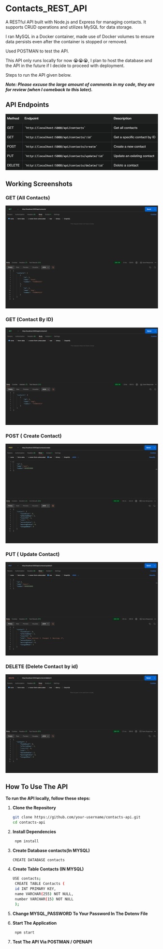 # Contacts_REST_API

A RESTful API built with Node.js and Express for managing contacts. It supports CRUD operations and utilizes MySQL for data storage. 

I ran MySQL in a Docker container, made use of Docker volumes to ensure data persists even after the container is stopped or removed.

Used POSTMAN to test the API.

This API only runs locally for now 😭😭😭, I plan to host the database and the API in the future if I decide to proceed with deployment.

Steps to run the API given below.

***Note: Please excuse the large amount of comments in my code, they are for review (when I comeback to this later).***

## API Endpoints
<p align="center">
  <img src="./screenshots/endpoints.png" alt="endpoints">
</p>

## Working Screenshots

### GET (All Contacts)
<p align="center">
  <img src="./screenshots/getallcontacts.png" alt="get contacts">
</p>

### GET (Contact By ID)
<p align="center">
  <img src="./screenshots/getcontactbyid.png" alt="get contact by id">
</p>


### POST ( Create Contact)
<p align="center">
  <img src="./screenshots/createcontact.png" alt="create contact">
</p>

### PUT ( Update Contact)
<p align="center">
  <img src="./screenshots/updatecontactbyid.png" alt="update contact">
</p>

### DELETE (Delete Contact by id)
<p align="center">
  <img src="./screenshots/deletecontactbyid.png" alt="delete contact">
</p>

## How To Use The API

**To run the API locally, follow these steps:**

1. **Clone the Repository**

   ```bash
   git clone https://github.com/your-username/contacts-api.git
   cd contacts-api

2. **Install Dependencies**

   ```bash
    npm install

3. **Create Database contacts(In MYSQL)** 

   ```bash
   CREATE DATABASE contacts

3. **Create Table Contacts (IN MYSQL)**
   ```bash
   USE contacts;
    CREATE TABLE Contacts (
    id INT PRIMARY KEY,
    name VARCHAR(255) NOT NULL,
    number VARCHAR(15) NOT NULL
    );

4. **Change MYSQL_PASSWORD To Your Password In The Dotenv File**

5. **Start The Application**
   ```bash
    npm start
6. **Test The API Via POSTMAN / OPENAPI**
